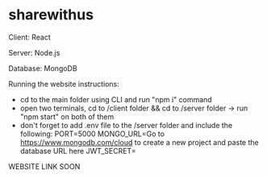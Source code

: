 # sharewithus
Client:
React

Server:
Node.js

Database:
MongoDB

Running the website instructions:
* cd to the main folder using CLI and run "npm i" command
* open two terminals, cd to /client folder && cd to /server folder -> run "npm start" on both of them
* don't forget to add .env file to the /server folder and include the following:
  PORT=5000
  MONGO_URL=Go to https://www.mongodb.com/cloud to create a new project and paste the database URL here
  JWT_SECRET=<replace>
  
WEBSITE LINK SOON
